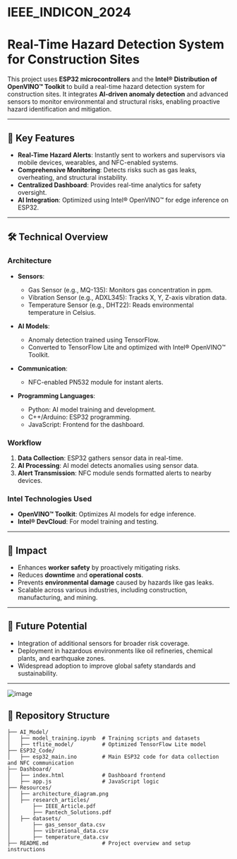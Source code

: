 # IEEE_INDICON_2024

# Real-Time Hazard Detection System for Construction Sites

This project uses **ESP32 microcontrollers** and the **Intel® Distribution of OpenVINO™ Toolkit** to build a real-time hazard detection system for construction sites. It integrates **AI-driven anomaly detection** and advanced sensors to monitor environmental and structural risks, enabling proactive hazard identification and mitigation.

---

## 🚧 Key Features
- **Real-Time Hazard Alerts**: Instantly sent to workers and supervisors via mobile devices, wearables, and NFC-enabled systems.
- **Comprehensive Monitoring**: Detects risks such as gas leaks, overheating, and structural instability.
- **Centralized Dashboard**: Provides real-time analytics for safety oversight.
- **AI Integration**: Optimized using Intel® OpenVINO™ for edge inference on ESP32.

---

## 🛠️ Technical Overview

### Architecture
- **Sensors**:
  - Gas Sensor (e.g., MQ-135): Monitors gas concentration in ppm.
  - Vibration Sensor (e.g., ADXL345): Tracks X, Y, Z-axis vibration data.
  - Temperature Sensor (e.g., DHT22): Reads environmental temperature in Celsius.
  
- **AI Models**:
  - Anomaly detection trained using TensorFlow.
  - Converted to TensorFlow Lite and optimized with Intel® OpenVINO™ Toolkit.
  
- **Communication**:
  - NFC-enabled PN532 module for instant alerts.

- **Programming Languages**:
  - Python: AI model training and development.
  - C++/Arduino: ESP32 programming.
  - JavaScript: Frontend for the dashboard.

### Workflow
1. **Data Collection**: ESP32 gathers sensor data in real-time.
2. **AI Processing**: AI model detects anomalies using sensor data.
3. **Alert Transmission**: NFC module sends formatted alerts to nearby devices.

### Intel Technologies Used
- **OpenVINO™ Toolkit**: Optimizes AI models for edge inference.
- **Intel® DevCloud**: For model training and testing.

---

## 🌟 Impact
- Enhances **worker safety** by proactively mitigating risks.
- Reduces **downtime** and **operational costs**.
- Prevents **environmental damage** caused by hazards like gas leaks.
- Scalable across various industries, including construction, manufacturing, and mining.

---

## 🚀 Future Potential
- Integration of additional sensors for broader risk coverage.
- Deployment in hazardous environments like oil refineries, chemical plants, and earthquake zones.
- Widespread adoption to improve global safety standards and sustainability.

---

![image](https://github.com/user-attachments/assets/02f3cadb-f0a9-4790-b13f-3326d3073920)


## 📂 Repository Structure

```plaintext
├── AI_Model/
│   ├── model_training.ipynb  # Training scripts and datasets
│   ├── tflite_model/         # Optimized TensorFlow Lite model
├── ESP32_Code/
│   ├── esp32_main.ino        # Main ESP32 code for data collection and NFC communication
├── Dashboard/
│   ├── index.html            # Dashboard frontend
│   ├── app.js                # JavaScript logic
├── Resources/
│   ├── architecture_diagram.png
│   ├── research_articles/
│       ├── IEEE_Article.pdf
│       ├── Pantech_Solutions.pdf
│   ├── datasets/
│       ├── gas_sensor_data.csv
│       ├── vibrational_data.csv
│       ├── temperature_data.csv
├── README.md                 # Project overview and setup instructions

